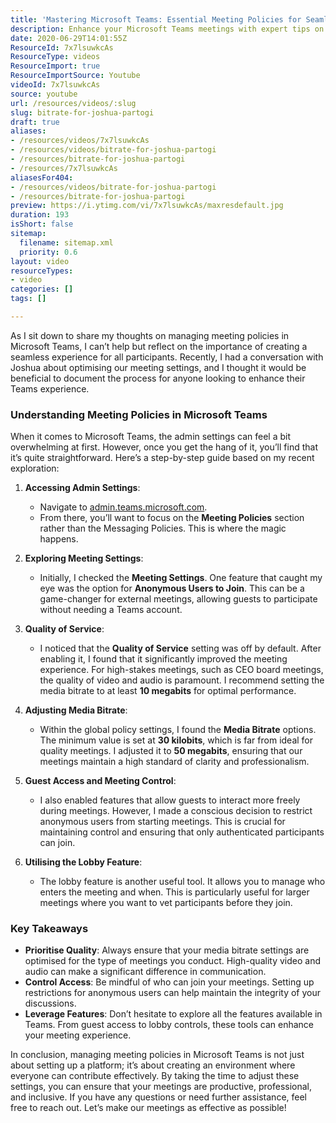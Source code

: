 ```yaml
---
title: 'Mastering Microsoft Teams: Essential Meeting Policies for Seamless Collaboration'
description: Enhance your Microsoft Teams meetings with expert tips on managing policies, optimising settings, and ensuring a seamless experience for all participants.
date: 2020-06-29T14:01:55Z
ResourceId: 7x7lsuwkcAs
ResourceType: videos
ResourceImport: true
ResourceImportSource: Youtube
videoId: 7x7lsuwkcAs
source: youtube
url: /resources/videos/:slug
slug: bitrate-for-joshua-partogi
draft: true
aliases:
- /resources/videos/7x7lsuwkcAs
- /resources/videos/bitrate-for-joshua-partogi
- /resources/bitrate-for-joshua-partogi
- /resources/7x7lsuwkcAs
aliasesFor404:
- /resources/videos/bitrate-for-joshua-partogi
- /resources/bitrate-for-joshua-partogi
preview: https://i.ytimg.com/vi/7x7lsuwkcAs/maxresdefault.jpg
duration: 193
isShort: false
sitemap:
  filename: sitemap.xml
  priority: 0.6
layout: video
resourceTypes:
- video
categories: []
tags: []

---
```

As I sit down to share my thoughts on managing meeting policies in Microsoft Teams, I can’t help but reflect on the importance of creating a seamless experience for all participants. Recently, I had a conversation with Joshua about optimising our meeting settings, and I thought it would be beneficial to document the process for anyone looking to enhance their Teams experience.

### Understanding Meeting Policies in Microsoft Teams

When it comes to Microsoft Teams, the admin settings can feel a bit overwhelming at first. However, once you get the hang of it, you’ll find that it’s quite straightforward. Here’s a step-by-step guide based on my recent exploration:

1. **Accessing Admin Settings**:
   - Navigate to [admin.teams.microsoft.com](https://admin.teams.microsoft.com).
   - From there, you’ll want to focus on the **Meeting Policies** section rather than the Messaging Policies. This is where the magic happens.

2. **Exploring Meeting Settings**:
   - Initially, I checked the **Meeting Settings**. One feature that caught my eye was the option for **Anonymous Users to Join**. This can be a game-changer for external meetings, allowing guests to participate without needing a Teams account.

3. **Quality of Service**:
   - I noticed that the **Quality of Service** setting was off by default. After enabling it, I found that it significantly improved the meeting experience. For high-stakes meetings, such as CEO board meetings, the quality of video and audio is paramount. I recommend setting the media bitrate to at least **10 megabits** for optimal performance.

4. **Adjusting Media Bitrate**:
   - Within the global policy settings, I found the **Media Bitrate** options. The minimum value is set at **30 kilobits**, which is far from ideal for quality meetings. I adjusted it to **50 megabits**, ensuring that our meetings maintain a high standard of clarity and professionalism.

5. **Guest Access and Meeting Control**:
   - I also enabled features that allow guests to interact more freely during meetings. However, I made a conscious decision to restrict anonymous users from starting meetings. This is crucial for maintaining control and ensuring that only authenticated participants can join.

6. **Utilising the Lobby Feature**:
   - The lobby feature is another useful tool. It allows you to manage who enters the meeting and when. This is particularly useful for larger meetings where you want to vet participants before they join.

### Key Takeaways

- **Prioritise Quality**: Always ensure that your media bitrate settings are optimised for the type of meetings you conduct. High-quality video and audio can make a significant difference in communication.
- **Control Access**: Be mindful of who can join your meetings. Setting up restrictions for anonymous users can help maintain the integrity of your discussions.
- **Leverage Features**: Don’t hesitate to explore all the features available in Teams. From guest access to lobby controls, these tools can enhance your meeting experience.

In conclusion, managing meeting policies in Microsoft Teams is not just about setting up a platform; it’s about creating an environment where everyone can contribute effectively. By taking the time to adjust these settings, you can ensure that your meetings are productive, professional, and inclusive. If you have any questions or need further assistance, feel free to reach out. Let’s make our meetings as effective as possible!
